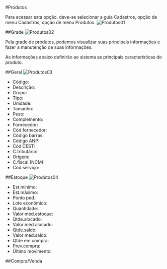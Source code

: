 #Produtos

Para acessar esta opção, deve-se selecionar a guia Cadastros, opção de menu Cadastros, opção de menu Produtos.
![Produtos01](https://raw.githubusercontent.com/netforcews/docs-erp/master/cadastro/imgs/Produtos01.png)

##Grade
![Produtos02](https://raw.githubusercontent.com/netforcews/docs-erp/master/cadastro/imgs/Produtos02.png)

Pela grade de produtos, podemos visualizar suas principais informações e fazer a manutenção de suas informações.


As informações abaixo definirão ao sistema as principais características do produto.

##Geral
![Produtos03](https://raw.githubusercontent.com/netforcews/docs-erp/master/cadastro/imgs/Produtos03.png)

- Código:
- Descrição:
- Grupo:
- Tipo:
- Unidade:
- Tamanho:
- Peso:
- Complemento:
- Fornecedor:
- Cód.fornecedor:
- Código barras:
- Código ANP:
- Cód.CEST:
- C.tributária:
- Origem:
- C.fiscal (NCM):
- Cód.serviço:

##Estoque
![Produtos04](https://raw.githubusercontent.com/netforcews/docs-erp/master/cadastro/imgs/Produtos04.png)

- Est.mínimo:
- Est.máximo:
- Ponto ped.:
- Lote econômico:
- Quantidade:
- Valor méd.estoque:
- Qtde.alocado:
- Valor méd.alocado:
- Qtde.saldo:
- Valor méd.saldo:
- Qtde em compra:
- Prev.compra:
- Último movimento:

##Compra/Venda
